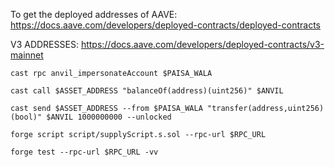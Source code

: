 To get the deployed addresses of AAVE: https://docs.aave.com/developers/deployed-contracts/deployed-contracts

V3 ADDRESSES: https://docs.aave.com/developers/deployed-contracts/v3-mainnet

```shell
cast rpc anvil_impersonateAccount $PAISA_WALA
```

```shell
cast call $ASSET_ADDRESS "balanceOf(address)(uint256)" $ANVIL
```

```shell
cast send $ASSET_ADDRESS --from $PAISA_WALA "transfer(address,uint256)(bool)" $ANVIL 1000000000 --unlocked
```

```shell
forge script script/supplyScript.s.sol --rpc-url $RPC_URL
```

```shell
forge test --rpc-url $RPC_URL -vv
```
